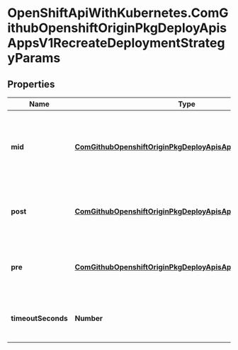 # OpenShiftApiWithKubernetes.ComGithubOpenshiftOriginPkgDeployApisAppsV1RecreateDeploymentStrategyParams

## Properties
Name | Type | Description | Notes
------------ | ------------- | ------------- | -------------
**mid** | [**ComGithubOpenshiftOriginPkgDeployApisAppsV1LifecycleHook**](ComGithubOpenshiftOriginPkgDeployApisAppsV1LifecycleHook.md) | Mid is a lifecycle hook which is executed while the deployment is scaled down to zero before the first new pod is created. All LifecycleHookFailurePolicy values are supported. | [optional] 
**post** | [**ComGithubOpenshiftOriginPkgDeployApisAppsV1LifecycleHook**](ComGithubOpenshiftOriginPkgDeployApisAppsV1LifecycleHook.md) | Post is a lifecycle hook which is executed after the strategy has finished all deployment logic. All LifecycleHookFailurePolicy values are supported. | [optional] 
**pre** | [**ComGithubOpenshiftOriginPkgDeployApisAppsV1LifecycleHook**](ComGithubOpenshiftOriginPkgDeployApisAppsV1LifecycleHook.md) | Pre is a lifecycle hook which is executed before the strategy manipulates the deployment. All LifecycleHookFailurePolicy values are supported. | [optional] 
**timeoutSeconds** | **Number** | TimeoutSeconds is the time to wait for updates before giving up. If the value is nil, a default will be used. | [optional] 


